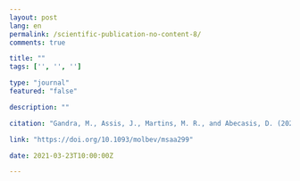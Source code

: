 ```yaml
---
layout: post
lang: en
permalink: /scientific-publication-no-content-8/
comments: true

title: ""
tags: ['', '', '']

type: "journal"
featured: "false"

description: ""

citation: "Gandra, M., Assis, J., Martins, M. R., and Abecasis, D. (2020). Reduced global genetic differentiation of exploited marine fish species. Molecular Biology and Evolution, Volume 38, Issue 4, April 2021, Pages 1402–1412"

link: "https://doi.org/10.1093/molbev/msaa299"

date: 2021-03-23T10:00:00Z

---
```

